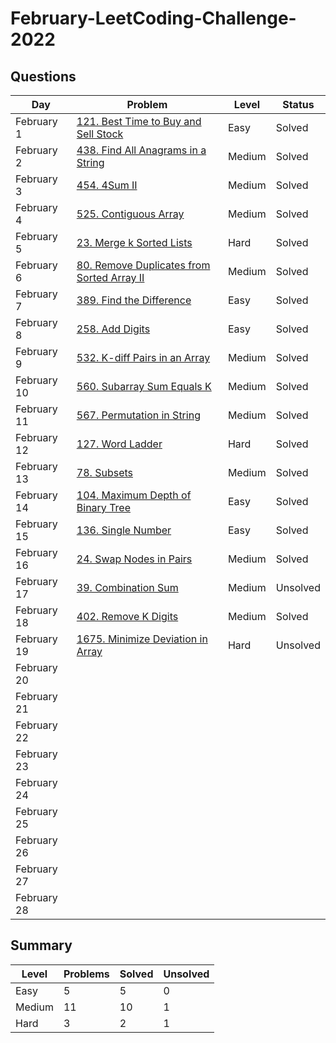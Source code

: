 # February-LeetCoding-Challenge-2022

## Questions
| Day | Problem | Level | Status |
| --- | --- | --- | --- |
| February 1 | [121. Best Time to Buy and Sell Stock](https://leetcode.com/problems/best-time-to-buy-and-sell-stock/) | Easy | Solved |
| February 2 | [438. Find All Anagrams in a String](https://leetcode.com/problems/find-all-anagrams-in-a-string/) | Medium | Solved |
| February 3 | [454. 4Sum II](https://leetcode.com/problems/4sum-ii/) | Medium | Solved |
| February 4 | [525. Contiguous Array](https://leetcode.com/problems/contiguous-array/) | Medium | Solved |
| February 5 | [23. Merge k Sorted Lists](https://leetcode.com/problems/merge-k-sorted-lists/) | Hard | Solved |
| February 6 | [80. Remove Duplicates from Sorted Array II](https://leetcode.com/problems/remove-duplicates-from-sorted-array-ii/) | Medium | Solved |
| February 7 | [389. Find the Difference](https://leetcode.com/problems/find-the-difference/) | Easy | Solved |
| February 8 | [258. Add Digits](https://leetcode.com/problems/add-digits/) | Easy | Solved |
| February 9 | [532. K-diff Pairs in an Array](https://leetcode.com/problems/k-diff-pairs-in-an-array/) | Medium | Solved |
| February 10 | [560. Subarray Sum Equals K](https://leetcode.com/problems/subarray-sum-equals-k/) | Medium | Solved |
| February 11 | [567. Permutation in String](https://leetcode.com/problems/permutation-in-string/) | Medium | Solved |
| February 12 | [127. Word Ladder](https://leetcode.com/problems/word-ladder/) | Hard | Solved |
| February 13 | [78. Subsets](https://leetcode.com/problems/subsets/) | Medium | Solved |
| February 14 | [104. Maximum Depth of Binary Tree]() | Easy | Solved |
| February 15 | [136. Single Number](https://leetcode.com/problems/single-number/) | Easy | Solved |
| February 16 | [24. Swap Nodes in Pairs](https://leetcode.com/problems/swap-nodes-in-pairs/) | Medium | Solved |
| February 17 | [39. Combination Sum](https://leetcode.com/problems/combination-sum/) | Medium | Unsolved |
| February 18 | [402. Remove K Digits](https://leetcode.com/problems/remove-k-digits/) | Medium | Solved |
| February 19 | [1675. Minimize Deviation in Array](https://leetcode.com/problems/minimize-deviation-in-array/) | Hard | Unsolved |
| February 20 | []() |  |  |
| February 21 | []() |  |  |
| February 22 | []() |  |  |
| February 23 | []() |  |  |
| February 24 | []() |  |  |
| February 25 | []() |  |  |
| February 26 | []() |  |  |
| February 27 | []() |  |  |
| February 28 | []() |  |  |

## Summary
| Level  | Problems | Solved | Unsolved |
| ---    | --- | --- | --- |
| Easy   | 5 | 5 | 0 |
| Medium | 11 | 10 | 1 |
| Hard   | 3 | 2 | 1 |

